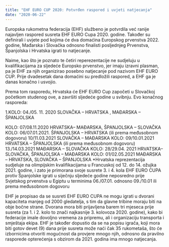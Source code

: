 ```yaml
---
title: "EHF EURO CUP 2020: Potvrđen raspored i uvjeti natjecanja"
date: "2020-06-22"
---
```


Europska rukometna federacija (EHF) službeno je potvrdila već ranije najavljen raspored susreta EHF EURO Cupa 2020. godine. Također su definirali i uvjete pod kojima će dva domaćina Europskog prvenstva 2022. godine, Mađarska i Slovačka odnosno finalisti posljednjeg Prvenstva, Španjolska i Hrvatska igrati to natjecanje.

Naime, kao što je poznato te četiri reperezentacije ne sudjeluju u kvalifikacijama za sljedeće Europsko prvenstvo, jer imaju izravni plasman, pa je EHF za njih organizirao posebno natjecanje pod nazivom EHF EURO CUP. Prije dvadesetak dana domaćini su predložili raspored, a EHF ga je danas konačno i usvojio.

Prema tom rasporedu, Hrvatska će EHF EURO Cup započeti u Slovačkoj početkom studenog ove, a završiti sljedeće godine u svibnju. Evo konačnog rasporeda:

1.KOLO:
04./05. 11. 2020 SLOVAČKA – HRVATSKA , MAĐARSKA – ŠPANJOLSKA

KOLO:
07/08.11.2020 HRVATSKA– MAĐARSKA, ŠPANJOLSKA – SLOVAČKA
KOLO:
06/07.01.2021. ŠPANJOLSKA – HRVATSKA (ili prema međusobnom dogovoru) 10/11.03.2021 SLOVAČKA – MAĐARSKA
KOLO:
09/10.01.2021 HRVATSKA – ŠPANJOLSKA (ili prema međusobnom dogovoru)
13./14.03.2021 MAĐARSKA – SLOVAČKA
KOLO: 28/29.04. 2021
HRVATSKA– SLOVAČKA, ŠPANJOLSKA – MAĐARSKA
KOLO: 01/02.05.2021
MAĐARSKA – HRVATSKA, SLOVAČKA – ŠPANJOLSKA
\*Hrvatska reprezentacija sudjeluje na olimpijskim kvalifikacijama u Francuskoj od 12. do 14. ožujka 2021. godine, i zato je primorana svoje susrete 3. i 4. kola EHF EURO CUPA protiv Španjolske igrati u siječnju sljedeće godine neposredno prije Svjetskog prvenstva u Egiptu u terminima 06./07.01. odnosno 09./10.01 ili prema međusobnom dogovoru

EHF je propisao da se susreti EHF EURO CUPA ne mogu igrati u dvorani kapaciteta manjeg od 2000 gledatelja, s tim da glavne tribine moraju biti na obje bočne strane. Dvorana mora biti prijavljena barem tri mjeseca prije susreta (za 1. i 2. kolo to znači najkasnije 3. kolovoza 2020. godine), kako bi federacije imale dovoljno vremena za pripremu, ali i organizaciju transporta i smještaja ekipa. EHF je također dopustio da se na popisu igrača, koji mora biti gotov devet (9) dana prije susreta može naći čak 35 rukometaša, što će izbornicima otvoriti mogućnost da provjere mnogo njih, odnosno da pravilno rasporede opterećenja s obzirom da 2021. godina ima mnogo natjecanja.

